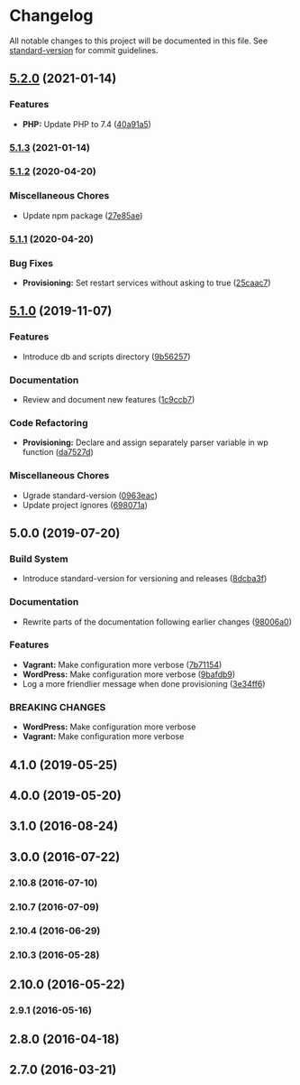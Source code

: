 # Changelog

All notable changes to this project will be documented in this file. See [standard-version](https://github.com/conventional-changelog/standard-version) for commit guidelines.

## [5.2.0](https://github.com/apleasantview/wp-scratch-box/compare/v5.1.3...v5.2.0) (2021-01-14)


### Features

* **PHP:** Update PHP to 7.4 ([40a91a5](https://github.com/apleasantview/wp-scratch-box/commit/40a91a50b05beca17d34e1e4064e357e0fb1e38a))

### [5.1.3](https://github.com/apleasantview/wp-scratch-box/compare/v5.1.2...v5.1.3) (2021-01-14)

### [5.1.2](https://github.com/apleasantview/wp-scratch-box/compare/v5.1.1...v5.1.2) (2020-04-20)


### Miscellaneous Chores

* Update npm package ([27e85ae](https://github.com/apleasantview/wp-scratch-box/commit/27e85ae83daed3d64834d988fd203e3efea09ca9))

### [5.1.1](https://github.com/apleasantview/wp-scratch-box/compare/v5.1.0...v5.1.1) (2020-04-20)


### Bug Fixes

* **Provisioning:** Set restart services without asking to true ([25caac7](https://github.com/apleasantview/wp-scratch-box/commit/25caac7eec981eb013fbfc4671302e9084a9f79b))

## [5.1.0](https://github.com/apleasantview/wp-scratch-box/compare/v5.0.0...v5.1.0) (2019-11-07)


### Features

* Introduce db and scripts directory ([9b56257](https://github.com/apleasantview/wp-scratch-box/commit/9b56257802f4032215043817baa01aef923a5faf))


### Documentation

* Review and document new features ([1c9ccb7](https://github.com/apleasantview/wp-scratch-box/commit/1c9ccb7050bd02aeff6f32874b5c01d8199df99c))


### Code Refactoring

* **Provisioning:** Declare and assign separately parser variable in wp function ([da7527d](https://github.com/apleasantview/wp-scratch-box/commit/da7527d73474733849ccd08297aee1afa27b63f4))


### Miscellaneous Chores

* Ugrade standard-version ([0963eac](https://github.com/apleasantview/wp-scratch-box/commit/0963eac988f80c1f015783fbf8d2ef10ee89d979))
* Update project ignores ([698071a](https://github.com/apleasantview/wp-scratch-box/commit/698071a51d2fbf645c1f22f34dc3b9d3b81b312c))

## 5.0.0 (2019-07-20)


### Build System

* Introduce standard-version for versioning and releases ([8dcba3f](https://github.com/apleasantview/wp-scratch-box/commit/8dcba3f))


### Documentation

* Rewrite parts of the documentation following earlier changes ([98006a0](https://github.com/apleasantview/wp-scratch-box/commit/98006a0))


### Features

* **Vagrant:** Make configuration more verbose ([7b71154](https://github.com/apleasantview/wp-scratch-box/commit/7b71154))
* **WordPress:** Make configuration more verbose ([9bafdb9](https://github.com/apleasantview/wp-scratch-box/commit/9bafdb9))
* Log a more friendlier message when done provisioning ([3e34ff6](https://github.com/apleasantview/wp-scratch-box/commit/3e34ff6))


### BREAKING CHANGES

* **WordPress:** Make configuration more verbose
* **Vagrant:** Make configuration more verbose



## 4.1.0 (2019-05-25)



## 4.0.0 (2019-05-20)



## 3.1.0 (2016-08-24)



## 3.0.0 (2016-07-22)



### 2.10.8 (2016-07-10)



### 2.10.7 (2016-07-09)



### 2.10.4 (2016-06-29)



### 2.10.3 (2016-05-28)



## 2.10.0 (2016-05-22)



### 2.9.1 (2016-05-16)



## 2.8.0 (2016-04-18)



## 2.7.0 (2016-03-21)
